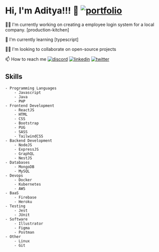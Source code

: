 # Hi, I'm Aditya!!! 👋 [![portfolio](https://img.shields.io/badge/my_portfolio-000?style=for-the-badge&logo=ko-fi&logoColor=white)](https://ellitrym1.github.io/)

👩‍💻 I'm currently working on creating a employee login system for a local company. [production-kitchen]

🧠 I'm currently learning [typescript]

👯‍♀️ I'm looking to collaborate on open-source projects

📫 How to reach me
[![discord](https://img.shields.io/badge/twitter-1DA1F2?style=for-the-badge&logo=twitter&logoColor=white)](1myrtille#1245)
[![linkedin](https://img.shields.io/badge/linkedin-0A66C2?style=for-the-badge&logo=linkedin&logoColor=white)](https://www.linkedin.com/in/aditya-ratna-shakya-242a6619b/)
[![twitter](https://img.shields.io/badge/twitter-1DA1F2?style=for-the-badge&logo=twitter&logoColor=white)](https://twitter.com/ellitrym1)

## Skills

    - Programming Languages
        - Javascript
        - Java
        - PHP
    - Frontend Development
        - ReactJS
        - HTML
        - CSS
        - Bootstrap
        - PUG
        - SASS
        - TailwindCSS
    - Backend Development
        - NodeJS
        - ExpressJS
        - GraphQL
        - NestJS
    - Databases
        - MongoDB
        - MySQL
    - Devops
        - Docker
        - Kubernetes
        - AWS
    - BaaS
        - Firebase
        - Heroku
    - Testing
        - Jest
        - JUnit
    - Software
        - Illustrator
        - Figma
        - Postman
    - Other
        - Linux
        - Git

